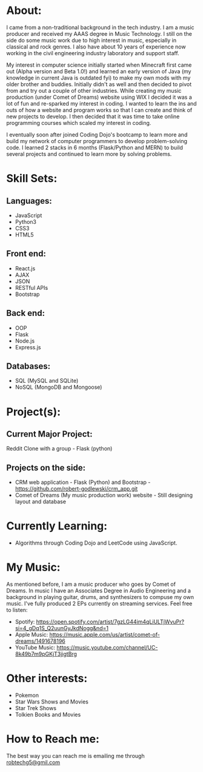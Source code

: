 # About:

I came from a non-traditional background in the tech industry. I am a music producer and received my AAAS degree in Music Technology. I still on the side do some music work due to high interest in music, especially in classical and rock genres. I also have about 10 years of experience now working in the civil engineering industry laboratory and support staff. 

My interest in computer science initially started when Minecraft first came out (Alpha version and Beta 1.0!) and learned an early version of Java (my knowledge in current Java is outdated fyi) to make my own mods with my older brother and buddies. Initially didn't as well and then decided to pivot from and try out a couple of other industries. While creating my music production (under Comet of Dreams) website using WIX I decided it was a lot of fun and re-sparked my interest in coding. I wanted to learn the ins and outs of how a website and program works so that I can create and think of new projects to develop. I then decided that it was time to take online programming courses which scaled my interest in coding.

I eventually soon after joined Coding Dojo's bootcamp to learn more and build my network of computer programmers to develop problem-solving code. I learned 2 stacks in 6 months (Flask/Python and MERN) to build several projects and continued to learn more by solving problems.

# Skill Sets:
## Languages:
- JavaScript
- Python3
- CSS3
- HTML5

## Front end:
- React.js
- AJAX
- JSON
- RESTful APIs
- Bootstrap

## Back end:
- OOP
- Flask
- Node.js
- Express.js

## Databases:
- SQL (MySQL and SQLite)
- NoSQL (MongoDB and Mongoose)

# Project(s):
## Current Major Project:
Reddit Clone with a group - Flask (python)

## Projects on the side:
- CRM web application - Flask (Python) and Bootstrap - https://github.com/robert-godlewski/crm_app.git
- Comet of Dreams (My music production work) website - Still designing layout and database

# Currently Learning:
- Algorithms through Coding Dojo and LeetCode using JavaScript.

# My Music:
As mentioned before, I am a music producer who goes by Comet of Dreams.  In music I have an Associates Degree in Audio Engineering and a background in playing guitar, drums, and synthesizers to compuse my own music.  I've fully produced 2 EPs currently on streaming services.  Feel free to listen:
- Spotify: https://open.spotify.com/artist/7gzLG44im4qLiULTjWvuPr?si=4_gDq1S_Q2uunGyJkdNogg&nd=1
- Apple Music: https://music.apple.com/us/artist/comet-of-dreams/1491678196
- YouTube Music: https://music.youtube.com/channel/UC-8k49b7m9pGKjT3jigtBrg

# Other interests:
- Pokemon
- Star Wars Shows and Movies
- Star Trek Shows
- Tolkien Books and Movies

# How to Reach me:
The best way you can reach me is emailing me through robtechg5@gmil.com

<!--
**robert-godlewski/robert-godlewski** is a ✨ _special_ ✨ repository because its `README.md` (this file) appears on your GitHub profile.

Here are some ideas to get you started:

- 🔭 I’m currently working on ...  
- 🌱 I’m currently learning ...
- 👯 I’m looking to collaborate on ...
- 🤔 I’m looking for help with ...
- 💬 Ask me about ...
- 📫 How to reach me: ...
- 😄 Pronouns: ...
- ⚡ Fun fact: ...
-->
